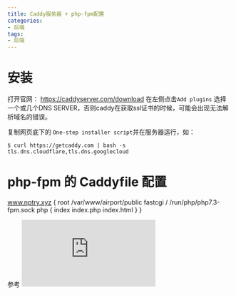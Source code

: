 ```yaml
---
title: Caddy服务器 + php-fpm配置
categories:
- 后端
tags:
- 后端
---
```


# 安装

打开官网： https://caddyserver.com/download 在左侧点击`Add plugins`
选择一个或几个DNS SERVER，否则caddy在获取ssl证书的时候，可能会出现无法解析域名的错误。

复制网页底下的 `One-step installer script`并在服务器运行，如：
```
$ curl https://getcaddy.com | bash -s tls.dns.cloudflare,tls.dns.googlecloud
```

# php-fpm 的 Caddyfile 配置

www.nptry.xyz {
    root /var/www/airport/public
    fastcgi / /run/php/php7.3-fpm.sock php {
        index index.php index.html
    }
}

参考 ![使用 CADDY 代替 NGINX](https://imnerd.org/use-caddy-replace-nginx.html)